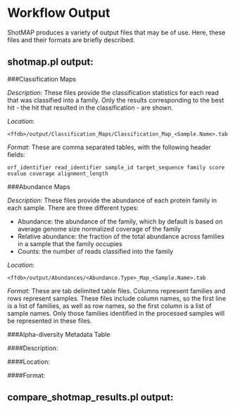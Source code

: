 Workflow Output
===============

ShotMAP produces a variety of output files that may be of use. Here, these files and their formats are briefly described.

shotmap.pl output:
------------------

###Classification Maps

*Description*: These files provide the classification statistics for each read that was classified into a family. Only 
the results corresponding to the best hit - the hit that resulted in the classification - are shown.

*Location*:

    <ffdb>/output/Classification_Maps/Classification_Map_<Sample.Name>.tab

*Format*: These are comma separated tables, with the following header fields:

    orf_identifier read_identifier sample_id target_sequence family score evalue coverage alignment_length


###Abundance Maps

*Description*: These files provide the abundance of each protein family in each sample. There are three different types:

* Abundance: the abundance of the family, which by default is based on average genome size normalized coverage of the family
* Relative abundance: the fraction of the total abundance across families in a sample that the family occupies
* Counts: the number of reads classified into the family 

*Location*: 

    <ffdb>/output/Abundances/<Abundance.Type>_Map_<Sample.Name>.tab

*Format*: These are tab delimited table files. Columns represent families and rows represent samples. These files include
column names, so the first line is a list of families, as well as row names, so the first column is a list of sample names.
Only those families identified in the processed samples will be represented in these files.

###Alpha-diversity Metadata Table

####Description:

####Location:

####Format:


compare_shotmap_results.pl output:
----------------------------------



